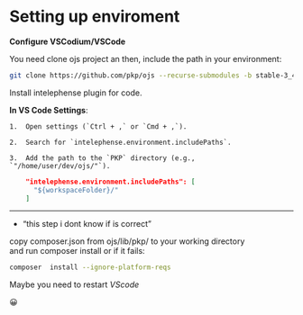 ﻿# Setting up enviroment

**Configure VSCodium/VSCode**

You need clone ojs project an then, include the path in your environment:

```bash
git clone https://github.com/pkp/ojs --recurse-submodules -b stable-3_4_0

```

Install intelephense plugin for code.

**In VS Code Settings**:

```
1.  Open settings (`Ctrl + ,` or `Cmd + ,`).
    
2.  Search for `intelephense.environment.includePaths`.
    
3.  Add the path to the `PKP` directory (e.g., `"/home/user/dev/ojs/"`).

```

```json
    "intelephense.environment.includePaths": [
      "${workspaceFolder}/"
    ]

```

----------

-   “this step i dont know if is correct”

copy composer.json from ojs/lib/pkp/ to your working directory  
and run composer install or if it fails:

```bash
composer  install --ignore-platform-reqs

```

Maybe you need to restart _VScode_

😀
